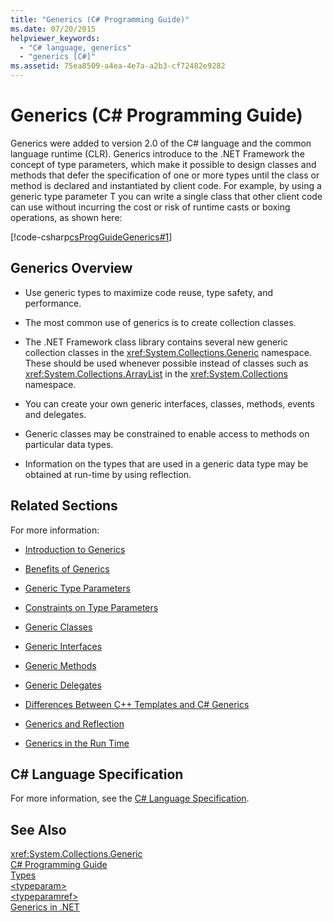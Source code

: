 ```yaml
---
title: "Generics (C# Programming Guide)"
ms.date: 07/20/2015
helpviewer_keywords: 
  - "C# language, generics"
  - "generics [C#]"
ms.assetid: 75ea8509-a4ea-4e7a-a2b3-cf72482e9282
---
```

# Generics (C# Programming Guide)
Generics were added to version 2.0 of the C# language and the common language runtime (CLR). Generics introduce to the .NET Framework the concept of type parameters, which make it possible to design classes and methods that defer the specification of one or more types until the class or method is declared and instantiated by client code. For example, by using a generic type parameter T you can write a single class that other client code can use without incurring the cost or risk of runtime casts or boxing operations, as shown here:  
  
 [!code-csharp[csProgGuideGenerics#1](../../../csharp/programming-guide/generics/codesnippet/CSharp/index_1.cs)]  
  
## Generics Overview  
  
- Use generic types to maximize code reuse, type safety, and performance.  
  
- The most common use of generics is to create collection classes.  
  
- The .NET Framework class library contains several new generic collection classes in the <xref:System.Collections.Generic> namespace. These should be used whenever possible instead of classes such as <xref:System.Collections.ArrayList> in the <xref:System.Collections> namespace.  
  
- You can create your own generic interfaces, classes, methods, events and delegates.  
  
- Generic classes may be constrained to enable access to methods on particular data types.  
  
- Information on the types that are used in a generic data type may be obtained at run-time by using reflection.  
  
## Related Sections  
 For more information:  
  
- [Introduction to Generics](../../../csharp/programming-guide/generics/introduction-to-generics.md)  
  
- [Benefits of Generics](../../../csharp/programming-guide/generics/benefits-of-generics.md)  
  
- [Generic Type Parameters](../../../csharp/programming-guide/generics/generic-type-parameters.md)  
  
- [Constraints on Type Parameters](../../../csharp/programming-guide/generics/constraints-on-type-parameters.md)  
  
- [Generic Classes](../../../csharp/programming-guide/generics/generic-classes.md)  
  
- [Generic Interfaces](../../../csharp/programming-guide/generics/generic-interfaces.md)  
  
- [Generic Methods](../../../csharp/programming-guide/generics/generic-methods.md)  
  
- [Generic Delegates](../../../csharp/programming-guide/generics/generic-delegates.md)  
  
- [Differences Between C++ Templates and C# Generics](../../../csharp/programming-guide/generics/differences-between-cpp-templates-and-csharp-generics.md)  
  
- [Generics and Reflection](../../../csharp/programming-guide/generics/generics-and-reflection.md)  
  
- [Generics in the Run Time](../../../csharp/programming-guide/generics/generics-in-the-run-time.md)  
  
## C# Language Specification  
 For more information, see the [C# Language Specification](../../../csharp/language-reference/language-specification/index.md).  
  
## See Also  
 <xref:System.Collections.Generic>  
 [C# Programming Guide](../../../csharp/programming-guide/index.md)  
 [Types](../../../csharp/programming-guide/types/index.md)  
 [\<typeparam>](../../../csharp/programming-guide/xmldoc/typeparam.md)  
 [\<typeparamref>](../../../csharp/programming-guide/xmldoc/typeparamref.md)  
 [Generics in .NET](../../../standard/generics/index.md)  